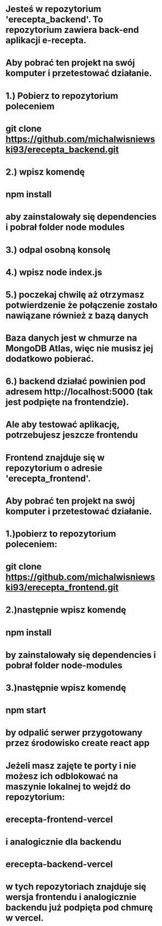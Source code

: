 # Jesteś w repozytorium 'erecepta_backend'. To repozytorium zawiera back-end aplikacji e-recepta.

# Aby pobrać ten projekt na swój komputer i przetestować działanie.

# 1.) Pobierz to repozytorium poleceniem
# git clone https://github.com/michalwisniewski93/erecepta_backend.git
# 2.) wpisz komendę 
# npm install 
# aby zainstalowały się dependencies i pobrał folder node modules
# 3.) odpal osobną konsolę
# 4.) wpisz node index.js 
# 5.) poczekaj chwilę aż otrzymasz potwierdzenie że połączenie zostało nawiązane również z bazą danych
# Baza danych jest w chmurze na MongoDB Atlas, więc nie musisz jej dodatkowo pobierać.
# 6.) backend działać powinien pod adresem http://localhost:5000 (tak jest podpięte na frontendzie).




# Ale aby testować aplikację, potrzebujesz jeszcze frontendu

# Frontend znajduje się w repozytorium o adresie 'erecepta_frontend'. 

# Aby pobrać ten projekt na swój komputer i przetestować działanie.
# 1.)pobierz to repozytorium poleceniem:
# git clone https://github.com/michalwisniewski93/erecepta_frontend.git
# 2.)następnie wpisz komendę 
# npm install 
# by zainstalowały się dependencies i pobrał folder node-modules
# 3.)następnie wpisz komendę 
# npm start 
# by odpalić serwer przygotowany przez środowisko create react app



# Jeżeli masz zajęte te porty i nie możesz ich odblokować  na maszynie lokalnej to wejdź do repozytorium:
# erecepta-frontend-vercel
# i analogicznie dla backendu
# erecepta-backend-vercel
# w tych repozytoriach znajduje się wersja frontendu i analogicznie backendu już podpięta pod chmurę w vercel.
